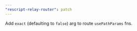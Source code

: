 ```yaml
---
"rescript-relay-router": patch
---
```


Add `exact` (defaulting to `false`) arg to route `usePathParams` fns.
